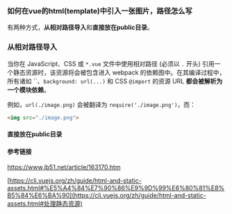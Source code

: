 ### 如何在vue的html(template)中引入一张图片，路径怎么写

有两种方式，**从相对路径导入**和**直接放在public目录**。

### 从相对路径导入

当你在 JavaScript、CSS 或 `*.vue` 文件中使用相对路径 (必须以 `.` 开头) 引用一个静态资源时，该资源将会被包含进入 webpack 的依赖图中。在其编译过程中，所有诸如 ``、`background: url(...)` 和 CSS `@import` 的资源 URL **都会被解析为一个模块依赖**。

例如，`url(./image.png)` 会被翻译为 `require('./image.png')`，而：

```html
<img src="./image.png">
```

#### 直接放在public目录



#### 参考链接

https://www.jb51.net/article/163170.htm

[https://cli.vuejs.org/zh/guide/html-and-static-assets.html#%E5%A4%84%E7%90%86%E9%9D%99%E6%80%81%E8%B5%84%E6%BA%90](https://cli.vuejs.org/zh/guide/html-and-static-assets.html#处理静态资源)

